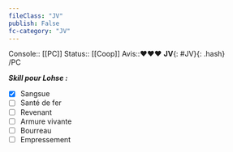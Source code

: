 ```yaml
---
fileClass: "JV"
publish: False
fc-category: "JV"
---
```

Console:: [[PC]] 
Status:: [[Coop]]
Avis::❤️❤️❤️
**JV**{: #JV}{: .hash}  
/PC

__*Skill pour Lohse :*__
- [x] Sangsue
- [ ] Santé de fer
- [ ] Revenant
- [ ] Armure vivante
- [ ] Bourreau
- [ ] Empressement